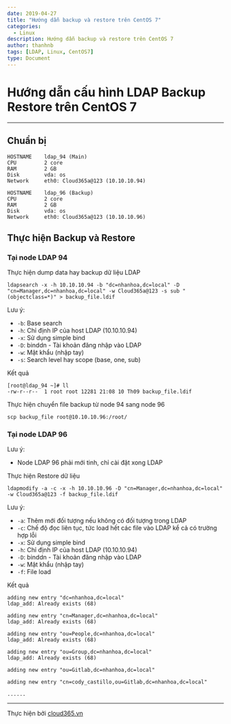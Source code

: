```yaml
---
date: 2019-04-27
title: "Hướng dẫn backup và restore trên CentOS 7"
categories:
  - Linux
description: Hướng dẫn backup và restore trên CentOS 7
author: thanhnb
tags: [LDAP, Linux, CentOS7]
type: Document
---
```


# Hướng dẫn cấu hình LDAP Backup Restore trên CentOS 7
---

## Chuẩn bị

```
HOSTNAME    ldap_94 (Main)
CPU         2 core
RAM         2 GB
Disk        vda: os
Network     eth0: Cloud365a@123 (10.10.10.94)

HOSTNAME    ldap_96 (Backup)
CPU         2 core
RAM         2 GB
Disk        vda: os
Network     eth0: Cloud365a@123 (10.10.10.96)
```

## Thực hiện Backup và Restore

### Tại node LDAP 94

Thực hiện dump data hay backup dữ liệu LDAP
```
ldapsearch -x -h 10.10.10.94 -b "dc=nhanhoa,dc=local" -D "cn=Manager,dc=nhanhoa,dc=local" -w Cloud365a@123 -s sub "(objectclass=*)" > backup_file.ldif
```

Lưu ý:
- `-b`: Base search
- `-h`: Chỉ định IP của host LDAP (10.10.10.94)
- `-x`: Sử dụng simple bind
- `-D`: binddn - Tài khoản đăng nhập vào LDAP
- `-w`: Mật khẩu (nhập tay)
- `-s`: Search level hay scope (base, one, sub)

Kết quả
```
[root@ldap_94 ~]# ll
-rw-r--r--  1 root root 12281 21:08 10 Th09 backup_file.ldif
```

Thực hiện chuyển file backup từ node 94 sang node 96
```
scp backup_file root@10.10.10.96:/root/
```

### Tại node LDAP 96

Lưu ý:
- Node LDAP 96 phải mới tinh, chỉ cài đặt xong LDAP

Thực hiện Restore dữ liệu 

```
ldapmodify -a -c -x -h 10.10.10.96 -D "cn=Manager,dc=nhanhoa,dc=local" -w Cloud365a@123 -f backup_file.ldif
```

Lưu ý:
- `-a`: Thêm mới đối tượng nếu không có đối tượng trong LDAP
- `-c`: Chế độ đọc liên tục, tức load hết các file vào LDAP kể cả có trường hợp lỗi
- `-x`: Sử dụng simple bind
- `-h`: Chỉ định IP của host LDAP (10.10.10.94)
- `-D`: binddn - Tài khoản đăng nhập vào LDAP
- `-w`: Mật khẩu (nhập tay)
- `-f`: File load

Kết quả
```
adding new entry "dc=nhanhoa,dc=local"
ldap_add: Already exists (68)

adding new entry "cn=Manager,dc=nhanhoa,dc=local"
ldap_add: Already exists (68)

adding new entry "ou=People,dc=nhanhoa,dc=local"
ldap_add: Already exists (68)

adding new entry "ou=Group,dc=nhanhoa,dc=local"
ldap_add: Already exists (68)

adding new entry "ou=Gitlab,dc=nhanhoa,dc=local"

adding new entry "cn=cody_castillo,ou=Gitlab,dc=nhanhoa,dc=local"

......

```

---
Thực hiện bởi <a href="https://cloud365.vn/" target="_blank">cloud365.vn</a>